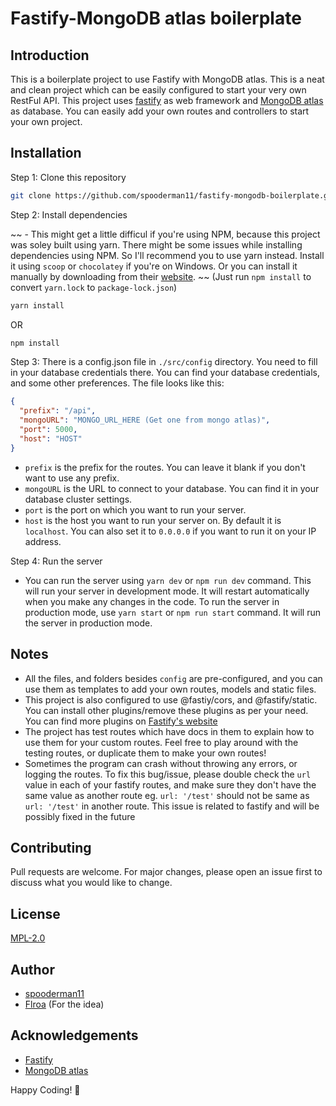 # Fastify-MongoDB atlas boilerplate

## Introduction

This is a boilerplate project to use Fastify with MongoDB atlas. This is a neat and clean project which can be easily configured to start your very own RestFul API. This project uses [fastify](https://www.fastify.dev/) as web framework and [MongoDB atlas](https://www.mongodb.com/cloud/atlas) as database. You can easily add your own routes and controllers to start your own project.

## Installation

Step 1: Clone this repository

```bash
git clone https://github.com/spooderman11/fastify-mongodb-boilerplate.git
```

Step 2: Install dependencies

~~ - This might get a little difficul if you're using NPM, because this project was soley built using yarn. There might be some issues while installing dependencies using NPM. So I'll recommend you to use yarn instead. Install it using `scoop` or `chocolatey` if you're on Windows. Or you can install it manually by downloading from their [website](https://classic.yarnpkg.com/en/docs/install/). ~~ (Just run `npm install` to convert `yarn.lock` to `package-lock.json`)

```bash
yarn install
```

OR

```bash
npm install
```

Step 3: There is a config.json file in `./src/config` directory. You need to fill in your database credentials there. You can find your database credentials, and some other preferences. The file looks like this:

```json
{
  "prefix": "/api",
  "mongoURL": "MONGO_URL_HERE (Get one from mongo atlas)",
  "port": 5000,
  "host": "HOST"
}
```

- `prefix` is the prefix for the routes. You can leave it blank if you don't want to use any prefix.
- `mongoURL` is the URL to connect to your database. You can find it in your database cluster settings.
- `port` is the port on which you want to run your server.
- `host` is the host you want to run your server on. By default it is `localhost`. You can also set it to `0.0.0.0` if you want to run it on your IP address.

Step 4: Run the server

- You can run the server using `yarn dev` or `npm run dev` command. This will run your server in development mode. It will restart automatically when you make any changes in the code. To run the server in production mode, use `yarn start` or `npm run start` command. It will run the server in production mode.

## Notes

- All the files, and folders besides `config` are pre-configured, and you can use them as templates to add your own routes, models and static files.
- This project is also configured to use @fastiy/cors, and @fastify/static. You can install other plugins/remove these plugins as per your need. You can find more plugins on [Fastify's website](https://fastify.dev/ecosystem/)
- The project has test routes which have docs in them to explain how to use them for your custom routes. Feel free to play around with the testing routes, or duplicate them to make your own routes!
- Sometimes the program can crash without throwing any errors, or logging the routes. To fix this bug/issue, please double check the `url` value in each of your fastify routes, and make sure they don't have the same value as another route eg. `url: '/test'` should not be same as `url: '/test'` in another route. This issue is related to fastify and will be possibly fixed in the future

## Contributing

Pull requests are welcome. For major changes, please open an issue first to discuss what you would like to change.

## License

[MPL-2.0](https://choosealicense.com/licenses/mpl-2.0/)

## Author

- [spooderman11](https://github.com/spooderman11)
- [Flroa](https://github.com/Flroa) (For the idea)

## Acknowledgements

- [Fastify](https://www.fastify.dev/)
- [MongoDB atlas](https://www.mongodb.com/cloud/atlas)

Happy Coding! 🎉
